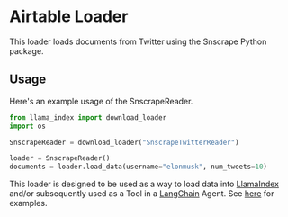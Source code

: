 # Airtable Loader

This loader loads documents from Twitter using the Snscrape Python package. 

## Usage

Here's an example usage of the SnscrapeReader.

```python
from llama_index import download_loader
import os

SnscrapeReader = download_loader("SnscrapeTwitterReader")

loader = SnscrapeReader()
documents = loader.load_data(username="elonmusk", num_tweets=10)

```

This loader is designed to be used as a way to load data into [LlamaIndex](https://github.com/jerryjliu/gpt_index/tree/main/gpt_index) and/or subsequently used as a Tool in a [LangChain](https://github.com/hwchase17/langchain) Agent. See [here](https://github.com/emptycrown/llama-hub/tree/main) for examples.
